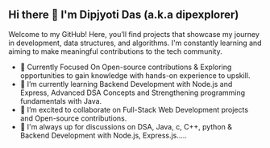 ## Hi there 👋 I'm Dipjyoti Das (a.k.a dipexplorer)
Welcome to my GitHub! Here, you’ll find projects that showcase my journey in development, data structures, and algorithms. I'm constantly learning and aiming to make meaningful contributions to the tech community.

- 🔭 Currently Focused On Open-source contributions & Exploring opportunities to gain knowledge with hands-on experience to upskill.
- 🌱 I’m currently learning Backend Development with Node.js and Express, Advanced DSA Concepts and Strengthening programming fundamentals with Java.
- 👯 I’m excited to collaborate on Full-Stack Web Development projects and Open-source contributions.
- 💬 I'm always up for discussions on DSA, Java, c, C++, python & Backend Development with Node.js, Express.js.....

